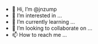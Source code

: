 - 👋 Hi, I’m @jnzump
- 👀 I’m interested in ...
- 🌱 I’m currently learning ...
- 💞️ I’m looking to collaborate on ...
- 📫 How to reach me ...

<!---
jnzump/jnzump is a ✨ special ✨ repository because its `README.md` (this file) appears on your GitHub profile.
You can click the Preview link to take a look at your changes.
--->
